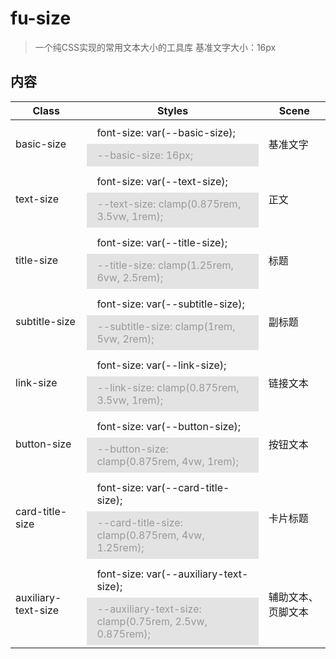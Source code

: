 # fu-size

> 一个纯CSS实现的常用文本大小的工具库
> 基准文字大小：16px


## 内容

<table>
  <thead>
    <tr>
      <th>Class</th>
      <th>Styles</th>
      <th>Scene</th>
    </tr>
  </thead>
  <tbody>
    <tr>
      <td>basic-size</td>
      <td>
        <div style="padding: .5rem 1rem;">font-size: var(--basic-size);</div>
        <div style="color:#999;background: rgba(0, 0, 0, 0.1); padding: .5rem 1rem;">--basic-size: 16px;</div>
      </td>
      <td>基准文字</td>
    </tr>
    <tr>
      <td>text-size</td>
      <td>
        <div style="padding: .5rem 1rem;">font-size: var(--text-size);</div>
        <div style="color:#999;background: rgba(0, 0, 0, 0.1); padding: .5rem 1rem;">--text-size: clamp(0.875rem, 3.5vw, 1rem);</div>
      </td>
      <td>正文</td>
    </tr>
    <tr>
      <td>title-size</td>
      <td>
        <div style="padding: .5rem 1rem;">font-size: var(--title-size);</div>
        <div style="color:#999;background: rgba(0, 0, 0, 0.1); padding: .5rem 1rem;">--title-size: clamp(1.25rem, 6vw, 2.5rem);</div>
      </td>
      <td>标题</td>
    </tr>
    <tr>
      <td>subtitle-size</td>
      <td>
        <div style="padding: .5rem 1rem;">font-size: var(--subtitle-size);</div>
        <div style="color:#999;background: rgba(0, 0, 0, 0.1); padding: .5rem 1rem;">--subtitle-size: clamp(1rem, 5vw, 2rem);</div>
      </td>
      <td>副标题</td>
    </tr>
    <tr>
      <td>link-size</td>
      <td>
        <div style="padding: .5rem 1rem;">font-size: var(--link-size);</div>
        <div style="color:#999;background: rgba(0, 0, 0, 0.1); padding: .5rem 1rem;">--link-size: clamp(0.875rem, 3.5vw, 1rem);</div>
      </td>
      <td>链接文本</td>
    </tr>
    <tr>
      <td>button-size</td>
      <td>
        <div style="padding: .5rem 1rem;">font-size: var(--button-size);</div>
        <div style="color:#999;background: rgba(0, 0, 0, 0.1); padding: .5rem 1rem;">--button-size: clamp(0.875rem, 4vw, 1rem);</div>
      </td>
      <td>按钮文本</td>
    </tr>
    <tr>
      <td>card-title-size</td>
      <td>
        <div style="padding: .5rem 1rem;">font-size: var(--card-title-size);</div>
        <div style="color:#999;background: rgba(0, 0, 0, 0.1); padding: .5rem 1rem;">--card-title-size: clamp(0.875rem, 4vw, 1.25rem);</div>
      </td>
      <td>卡片标题</td>
    </tr>
    <tr>
      <td>auxiliary-text-size</td>
      <td>
        <div style="padding: .5rem 1rem;">font-size: var(--auxiliary-text-size);</div>
        <div style="color:#999;background: rgba(0, 0, 0, 0.1); padding: .5rem 1rem;">--auxiliary-text-size: clamp(0.75rem, 2.5vw, 0.875rem);</div>
      </td>
      <td>辅助文本、页脚文本</td>
    </tr>
  </tbody
</table>